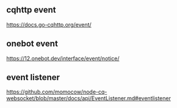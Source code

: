 ## cqhttp event
https://docs.go-cqhttp.org/event/


## onebot event
https://12.onebot.dev/interface/event/notice/


## event listener
https://github.com/momocow/node-cq-websocket/blob/master/docs/api/EventListener.md#eventlistener


